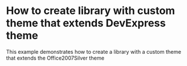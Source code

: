 # How to create library with custom theme that extends DevExpress theme


<p>This example demonstrates how to create a library with a custom theme that extends the Office2007Silver theme</p>

<br/>


